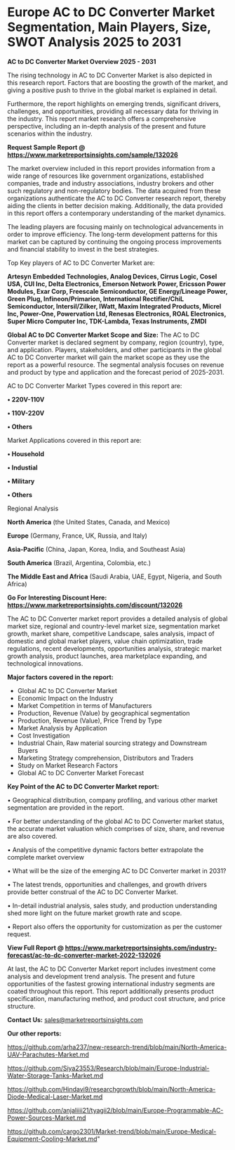 # Europe AC to DC Converter Market Segmentation, Main Players, Size, SWOT Analysis 2025 to 2031

<Strong> AC to DC Converter Market Overview 2025 - 2031</strong>

The rising technology in AC to DC Converter Market is also depicted in this research report. Factors that are boosting the growth of the market, and giving a positive push to thrive in the global market is explained in detail.

Furthermore, the report highlights on emerging trends, significant drivers, challenges, and opportunities, providing all necessary data for thriving in the industry. This report market research offers a comprehensive perspective, including an in-depth analysis of the present and future scenarios within the industry.

<strong>Request Sample Report @ <a href=https://www.marketreportsinsights.com/sample/132026>https://www.marketreportsinsights.com/sample/132026</a></strong>

The market overview included in this report provides information from a wide range of resources like government organizations, established companies, trade and industry associations, industry brokers and other such regulatory and non-regulatory bodies. The data acquired from these organizations authenticate the AC to DC Converter research report, thereby aiding the clients in better decision making. Additionally, the data provided in this report offers a contemporary understanding of the market dynamics.

The leading players are focusing mainly on technological advancements in order to improve efficiency. The long-term development patterns for this market can be captured by continuing the ongoing process improvements and financial stability to invest in the best strategies.

Top Key players of AC to DC Converter Market are:

<strong>Artesyn Embedded Technologies, Analog Devices, Cirrus Logic, Cosel USA, CUI Inc, Delta Electronics, Emerson Network Power, Ericsson Power Modules, Exar Corp, Freescale Semiconductor, GE Energy/Lineage Power, Green Plug, Infineon/Primarion, International Rectifier/ChiL Semiconductor, Intersil/Zilker, IWatt, Maxim Integrated Products, Micrel Inc, Power-One, Powervation Ltd, Renesas Electronics, ROAL Electronics, Super Micro Computer Inc, TDK-Lambda, Texas Instruments, ZMDI</strong>

<strong><b>Global AC to DC Converter Market Scope and Size:</b></strong>
The AC to DC Converter market is declared segment by company, region (country), type, and application. Players, stakeholders, and other participants in the global AC to DC Converter market will gain the market scope as they use the report as a powerful resource. The segmental analysis focuses on revenue and product by type and application and the forecast period of 2025-2031.

AC to DC Converter Market Types covered in this report are:

<strong>• 220V-110V

• 110V-220V

• Others</strong>

Market Applications covered in this report are:

<strong>• Household

• Industial

• Military

• Others</strong> 

Regional Analysis

<strong>North America</strong> (the United States, Canada, and Mexico)

<strong>Europe</strong> (Germany, France, UK, Russia, and Italy)

<strong>Asia-Pacific</strong> (China, Japan, Korea, India, and Southeast Asia)

<strong>South America</strong> (Brazil, Argentina, Colombia, etc.)

<strong>The Middle East and Africa</strong> (Saudi Arabia, UAE, Egypt, Nigeria, and South Africa)

<strong>Go For Interesting Discount Here: <a href=https://www.marketreportsinsights.com/discount/132026>https://www.marketreportsinsights.com/discount/132026</a></strong>

The AC to DC Converter market report provides a detailed analysis of global market size, regional and country-level market size, segmentation market growth, market share, competitive Landscape, sales analysis, impact of domestic and global market players, value chain optimization, trade regulations, recent developments, opportunities analysis, strategic market growth analysis, product launches, area marketplace expanding, and technological innovations.

<strong><b>Major factors covered in the report:</b></strong>
<ul>
  <li>Global AC to DC Converter Market </li>
  <li>Economic Impact on the Industry</li>
  <li>Market Competition in terms of Manufacturers</li>
  <li>Production, Revenue (Value) by geographical segmentation</li>
  <li>Production, Revenue (Value), Price Trend by Type</li>
  <li>Market Analysis by Application</li>
  <li>Cost Investigation</li>
  <li>Industrial Chain, Raw material sourcing strategy and Downstream Buyers</li>
  <li>Marketing Strategy comprehension, Distributors and Traders</li>
  <li>Study on Market Research Factors</li>
  <li>Global AC to DC Converter Market Forecast</li>
</ul>

<strong><b>Key Point of the AC to DC Converter Market report:</b></strong>

• Geographical distribution, company profiling, and various other market segmentation are provided in the report.

• For better understanding of the global AC to DC Converter market status, the accurate market valuation which comprises of size, share, and revenue are also covered.

• Analysis of the competitive dynamic factors better extrapolate the complete market overview

• What will be the size of the emerging AC to DC Converter market in 2031?

• The latest trends, opportunities and challenges, and growth drivers provide better construal of the AC to DC Converter Market.

• In-detail industrial analysis, sales study, and production understanding shed more light on the future market growth rate and scope.

• Report also offers the opportunity for customization as per the customer request.

<strong><b>View Full Report @ <a href=https://www.marketreportsinsights.com/industry-forecast/ac-to-dc-converter-market-2022-132026>https://www.marketreportsinsights.com/industry-forecast/ac-to-dc-converter-market-2022-132026</a></b></strong>


At last, the AC to DC Converter Market report includes investment come analysis and development trend analysis. The present and future opportunities of the fastest growing international industry segments are coated throughout this report. This report additionally presents product specification, manufacturing method, and product cost structure, and price structure.

<strong>Contact Us:</strong>
sales@marketreportsinsights.com

<strong>Our other reports:</strong>

<a href=https://github.com/arha237/new-research-trend/blob/main/North-America-UAV-Parachutes-Market.md>https://github.com/arha237/new-research-trend/blob/main/North-America-UAV-Parachutes-Market.md</a>

<a href=https://github.com/Siya23553/Research/blob/main/Europe-Industrial-Water-Storage-Tanks-Market.md>https://github.com/Siya23553/Research/blob/main/Europe-Industrial-Water-Storage-Tanks-Market.md</a>

<a href=https://github.com/Hindavi9/researchgrowth/blob/main/North-America-Diode-Medical-Laser-Market.md>https://github.com/Hindavi9/researchgrowth/blob/main/North-America-Diode-Medical-Laser-Market.md</a>

<a href=https://github.com/anjaliiii21/tyagii2/blob/main/Europe-Programmable-AC-Power-Sources-Market.md>https://github.com/anjaliiii21/tyagii2/blob/main/Europe-Programmable-AC-Power-Sources-Market.md</a>

<a href=https://github.com/cargo2301/Market-trend/blob/main/Europe-Medical-Equipment-Cooling-Market.md>https://github.com/cargo2301/Market-trend/blob/main/Europe-Medical-Equipment-Cooling-Market.md</a>"
